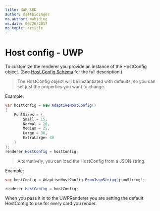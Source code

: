 ```yaml
---
title: UWP SDK
author: matthidinger
ms.author: mahiding
ms.date: 06/26/2017
ms.topic: article
---
```


# Host config - UWP

To customize the renderer you provide an instance of the HostConfig object. (See [Host Config Schema](../HostConfig.md) for the full description.)

> The HostConfig object will be instantiated with defaults, so you can set just the properties you want to change.

Example:

```csharp
var hostConfig = new AdaptiveHostConfig() 
{
    FontSizes = {
        Small = 15,
        Normal = 20,
        Medium = 25,
        Large = 30,
        ExtraLarge= 40
    }
};
renderer.HostConfig = hostConfig;
```

> Alternatively, you can load the HostConfig from a JSON string.

Example:

```csharp
var hostConfig = AdaptiveHostConfig.FromJsonString(jsonString); 

renderer.HostConfig = hostConfig;
```

When you pass it in to the UWPRenderer you are setting the default HostConfig to use for every card you render.